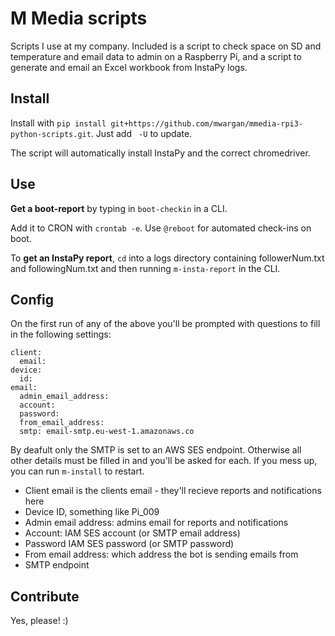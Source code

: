 # M Media scripts

Scripts I use at my company. Included is a script to check space on SD and temperature and email data to admin on a Raspberry Pi, and a script to generate and email an Excel workbook from InstaPy logs.

## Install
Install with
`pip install git+https://github.com/mwargan/mmedia-rpi3-python-scripts.git`. Just add ` -U` to update.

The script will automatically install InstaPy and the correct chromedriver.

## Use
**Get a boot-report** by typing in `boot-checkin` in a CLI.

Add it to CRON with `crontab -e`. Use `@reboot` for automated check-ins on boot.

To **get an InstaPy report**, `cd` into a logs directory containing followerNum.txt and followingNum.txt and then running `m-insta-report` in the CLI.

## Config
On the first run of any of the above you'll be prompted with questions to fill in the following settings:
```
client:
  email: 
device:
  id: 
email:
  admin_email_address: 
  account: 
  password: 
  from_email_address: 
  smtp: email-smtp.eu-west-1.amazonaws.co
```
By deafult only the SMTP is set to an AWS SES endpoint. Otherwise all other details must be filled in and you'll be asked for each. If you mess up, you can run `m-install` to restart.
- Client email is the clients email - they'll recieve reports and notifications here
- Device ID, something like Pi_009
- Admin email address: admins email for reports and notifications
- Account: IAM SES account (or SMTP email address)
- Password IAM SES password (or SMTP password)
- From email address: which address the bot is sending emails from
- SMTP endpoint

## Contribute
Yes, please! :)